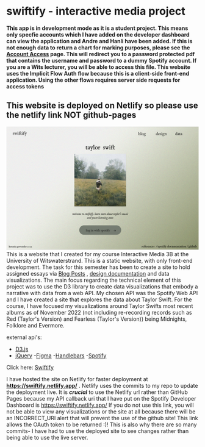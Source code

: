 # swiftify - interactive media project

**This app is in development mode as it is a student project. This means only specfic accounts which I have added on the developer dashboard can view the application and Andre and Hanli have been added. If this is not enough data to return a chart for marking purposes, please see the [Account Access](#) page. This will redirect you to a password protected pdf that contains the username and password to a  dummy Spotify account. If you are a Wits lecturer, you will be able to access this file. This website uses the Implicit Flow Auth flow because this is a client-side front-end application. Using the other flows requires server side requests for access tokens**  


## This website is deployed on Netlify so please use the netlify link NOT github-pages
![Home Page](https://github.com/ketaniaaa/swiftify/blob/main/assets/home.png) 
This is a website that I created for my course Interactive Media 3B at the University of Witswaterstrand. This is a static website, with only front-end development. The task for this semester has been to create a site to hold assigned essays via [Blog Posts](https://swiftify.netlify.app/pages/blog.html) , [design documentation](https://swiftify.netlify.app/pages/design.html) and data visualizations. The main focus regarding the technical element of this project was to use the D3 library to create data visualizations that embody a narrative with data from a web API. My chosen API was the Spotify Web API and I have created a site that explores the data about Taylor Swift. For the course, I have focused my visualizations around Taylor Swifts most recent albums as of November 2022 (not including re-recording records such as Red (Taylor's Version) and Fearless (Taylor's Version)) being Midnights, Folklore and Evermore.

external api's:
- [D3.js](https://d3js.org/)
- [jQuery](https://jquery.com/)
-[Figma](https://www.figma.com/file/nXSbUGQVQb5hufBDDgLNSY/Swiftify?node-id=0%3A1)
-[Handlebars](https://handlebarsjs.com/)
-[Spotify](https://developer.spotify.com/documentation/web-api/)


Click here: [Swiftify](https://swiftify.netlify.app/)

I have hosted the site on Netlify for faster deployment  at **https://swiftify.netlify.app/** . Netlify uses the commits to my repo to update the deployment live.
It is ***crucial*** to use the Netlify url rather than GitHub Pages because my API callback uri that I have put on the Spotify Developer Dashboard is https://swiftify.netlify.app/ 
If you do not use this link, you will not be able to view any visualizations or the site at all because there will be an INCORRECT_URI alert that will prevent the use of the 
github site! This link allows the OAuth token to be returned :)! This is also why there are so many commits- I have had to use the deployed site to see changes rather than being able to use the live server.












